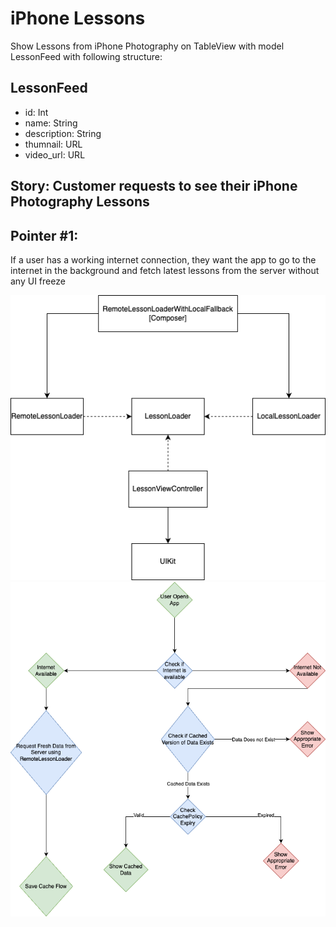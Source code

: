 # iPhone Lessons

Show Lessons from iPhone Photography on TableView with model LessonFeed with following structure:


## LessonFeed

 - id: Int
 - name: String
 - description: String
 - thumnail: URL
 - video_url: URL

 ## Story: Customer requests to see their iPhone Photography Lessons

 ## Pointer #1:
If a user has a working internet connection, they want the app to go to the internet in the background and fetch latest lessons from the server without any UI freeze


![Alt text](/Images/LessonLoader.png "LessonLoader Overview")
![Alt text](/Images/AppFlow.png "App Flow chart")
